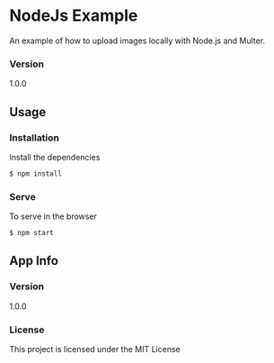 # NodeJs Example

An example of how to upload images locally with Node.js and Multer.

### Version
1.0.0

## Usage

### Installation

Install the dependencies

```sh
$ npm install
```

### Serve
To serve in the browser

```sh
$ npm start
```

## App Info


### Version

1.0.0

### License

This project is licensed under the MIT License
